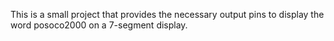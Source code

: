 This is a small project that provides the necessary output pins to display the word posoco2000 on a 7-segment display.
